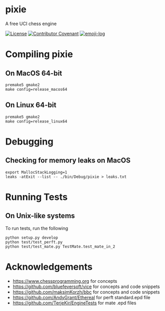 # pixie

A free UCI chess engine

[![License](https://img.shields.io/github/license/codemaniac/pixie)](LICENSE)
[![Contributor Covenant](https://img.shields.io/badge/Contributor%20Covenant-2.1-4baaaa.svg)](CODE_OF_CONDUCT.md)
[![emoji-log](https://cdn.rawgit.com/ahmadawais/stuff/ca97874/emoji-log/flat-round.svg)](https://github.com/ahmadawais/Emoji-Log/)

# Compiling pixie

## On MacOS 64-bit

```
premake5 gmake2
make config=release_macos64
```

## On Linux 64-bit

```
premake5 gmake2
make config=release_linux64
```

# Debugging

## Checking for memory leaks on MacOS

```
export MallocStackLogging=1
leaks -atExit --list -- ./bin/Debug/pixie > leaks.txt
```

# Running Tests

## On Unix-like systems

To run tests, run the following

```
python setup.py develop
python test/test_perft.py
python test/test_mate.py TestMate.test_mate_in_2
```

# Acknowledgements

- https://www.chessprogramming.org for concepts
- https://github.com/bluefeversoft/vice for concepts and code snippets
- https://github.com/maksimKorzh/bbc for concepts and code snippets
- https://github.com/AndyGrant/Ethereal for perft standard.epd file
- https://github.com/TerjeKir/EngineTests for mate .epd files
